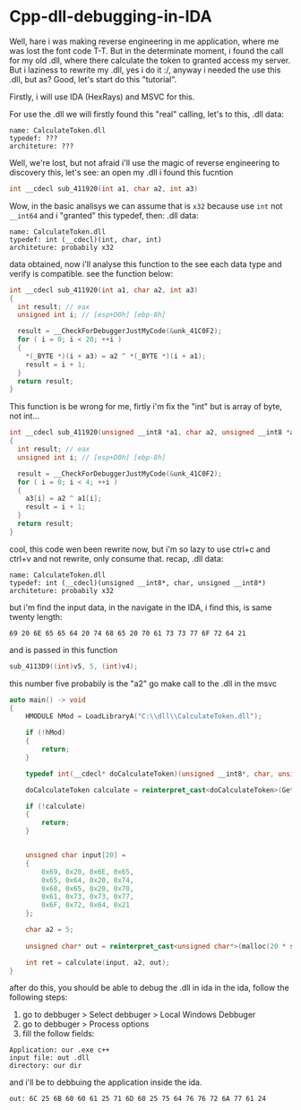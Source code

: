 # Cpp-dll-debugging-in-IDA
 Well, hare i was making reverse engineering in me application, where me was lost the font code T-T. But in the determinate moment, i found the call for my old .dll, where there calculate the token to granted access my server.
 But i laziness to rewrite my .dll, yes i do it :/, anyway i needed the use this .dll, but as? Good, let's start do this "tutorial".

 Firstly, i will use IDA (HexRays) and MSVC for this.

 For use the .dll we will firstly found this "real" calling, let's to this,
 .dll data:
 ```
name: CalculateToken.dll
typedef: ???
architeture: ???
```
Well, we're lost, but not afraid i'll use the magic of reverse engineering to discovery this, let's see:
an open my .dll i found this fucntion
```c++
int __cdecl sub_411920(int a1, char a2, int a3)
```
Wow, in the basic analisys we can assume that is ```x32``` because use ```int``` not ```__int64``` and i "granted" this typedef, then:
.dll data:
```
name: CalculateToken.dll
typedef: int (__cdecl)(int, char, int)
architeture: probabily x32
```
data obtained, now i'll analyse this function to the see each data type and verify is compatible.
see the function below:
```c++
int __cdecl sub_411920(int a1, char a2, int a3)
{
  int result; // eax
  unsigned int i; // [esp+D0h] [ebp-8h]

  result = __CheckForDebuggerJustMyCode(&unk_41C0F2);
  for ( i = 0; i < 20; ++i )
  {
    *(_BYTE *)(i + a3) = a2 ^ *(_BYTE *)(i + a1);
    result = i + 1;
  }
  return result;
}
```
This function is be wrong for me, firtly i'm fix the "int" but is array of byte, not int...
```c++
int __cdecl sub_411920(unsigned __int8 *a1, char a2, unsigned __int8 *a3)
{
  int result; // eax
  unsigned int i; // [esp+D0h] [ebp-8h]

  result = __CheckForDebuggerJustMyCode(&unk_41C0F2);
  for ( i = 0; i < 4; ++i )
  {
    a3[i] = a2 ^ a1[i];
    result = i + 1;
  }
  return result;
}
```
cool, this code wen been rewrite now, but i'm so lazy to use ctrl+c and ctrl+v and not rewrite, only consume that.
recap, .dll data:
```
name: CalculateToken.dll
typedef: int (__cdecl)(unsigned __int8*, char, unsigned __int8*)
architeture: probabily x32
```
but i'm find the input data, in the navigate in the IDA, i find this, is same twenty length:
```
69 20 6E 65 65 64 20 74 68 65 20 70 61 73 73 77 6F 72 64 21
```
and is passed in this function
```c++
sub_4113D9((int)v5, 5, (int)v4);
```
this number five probabily is the "a2"
go make call to the .dll in the msvc
```c++
auto main() -> void
{
	HMODULE hMod = LoadLibraryA("C:\\dll\\CalculateToken.dll");

	if (!hMod)
	{
		return;
	}

	typedef int(__cdecl* doCalculateToken)(unsigned __int8*, char, unsigned __int8*);

	doCalculateToken calculate = reinterpret_cast<doCalculateToken>(GetProcAddress(hMod, "doCalculateToken"));

	if (!calculate)
	{
		return;
	}


	unsigned char input[20] = 
	{
		0x69, 0x20, 0x6E, 0x65, 
		0x65, 0x64, 0x20, 0x74, 
		0x68, 0x65, 0x20, 0x70,
		0x61, 0x73, 0x73, 0x77, 
		0x6F, 0x72, 0x64, 0x21
	};

	char a2 = 5;
	
	unsigned char* out = reinterpret_cast<unsigned char*>(malloc(20 * sizeof(unsigned char)));

	int ret = calculate(input, a2, out);
}
```

after do this, you should be able to debug the .dll in ida
in the ida, follow the following steps:

1. go to debbuger > Select debbuger > Local Windows Debbuger
2. go to debbuger > Process options
3. fill the follow fields:
```
Application: our .exe c++
input file: out .dll
directory: our dir
```
and i'll be to debbuing the application inside the ida.

```
out: 6C 25 6B 60 60 61 25 71 6D 60 25 75 64 76 76 72 6A 77 61 24 
```
